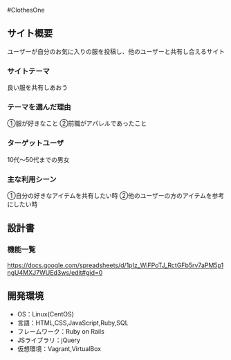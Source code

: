 #ClothesOne

## サイト概要
ユーザーが自分のお気に入りの服を投稿し、他のユーザーと共有し合えるサイト

### サイトテーマ
良い服を共有しあおう

### テーマを選んだ理由
①服が好きなこと
②前職がアパレルであったこと

### ターゲットユーザ
10代〜50代までの男女

### 主な利用シーン
①自分の好きなアイテムを共有したい時
②他のユーザーの方のアイテムを参考にしたい時

## 設計書

### 機能一覧
https://docs.google.com/spreadsheets/d/1pIz_WiFPoTJ_RctGFb5rv7aPM5p1ngU4MXJ7WUEd3ws/edit#gid=0

## 開発環境
- OS：Linux(CentOS)
- 言語：HTML,CSS,JavaScript,Ruby,SQL
- フレームワーク：Ruby on Rails
- JSライブラリ：jQuery
- 仮想環境：Vagrant,VirtualBox


